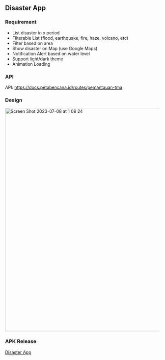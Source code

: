 ## Disaster App
### Requirement
- List disaster in x period
- Filterable List (flood, earthquake, fire, haze, volcano, etc)
- Filter based on area 
- Show disaster on Map (use Google Maps)
- Notification Alert based on water level
- Support light/dark theme
- Animation Loading

### API
API: https://docs.petabencana.id/routes/pemantauan-tma 

### Design

<img width="728" alt="Screen Shot 2023-07-08 at 1 09 24" src="https://github.com/GG-3-0-Mobile-Engineering/mobile-engineering/assets/22597869/04e8bf30-d912-488e-8a7c-268e818eee76">

### APK Release
[Disaster App](https://drive.google.com/file/d/10C0GUNrXhbaJ_pzYaI2Qvq4lUAfTstup/view?usp=sharing)

